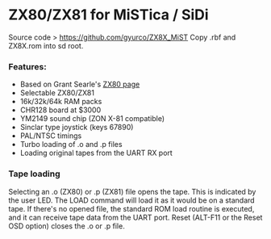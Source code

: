 # ZX80/ZX81 for MiSTica / SiDi

Source code > https://github.com/gyurco/ZX8X_MiST
Copy .rbf and ZX8X.rom into sd root.

### Features:
- Based on Grant Searle's [ZX80 page](http://searle.hostei.com/grant/zx80/zx80.html)
- Selectable ZX80/ZX81
- 16k/32k/64k RAM packs
- CHR128 board at $3000
- YM2149 sound chip (ZON X-81 compatible)
- Sinclar type joystick (keys 67890)
- PAL/NTSC timings
- Turbo loading of .o and .p files
- Loading original tapes from the UART RX port

### Tape loading
Selecting an .o (ZX80) or .p (ZX81) file opens the tape. This is indicated by the
user LED. The LOAD command will load it as it would be on a standard tape.
If there's no opened file, the standard ROM load routine is executed, and it
can receive tape data from the UART port.
Reset (ALT-F11 or the Reset OSD option) closes the .o or .p file.

